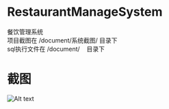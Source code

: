 # RestaurantManageSystem
餐饮管理系统    
项目截图在  /document/系统截图/ 目录下    
sql执行文件在 /document/    目录下    
# 截图

![Alt text](https://github.com/yuyufeng1994/RestaurantManageSystem/blob/master/document/%E7%B3%BB%E7%BB%9F%E6%88%AA%E5%9B%BE/QQ%E6%88%AA%E5%9B%BE20150919230708.png?raw=true)

